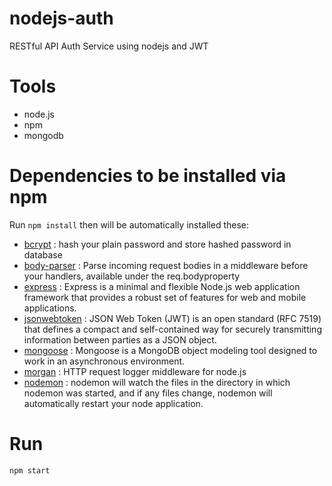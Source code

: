 # nodejs-auth
RESTful API Auth Service using nodejs and JWT

# Tools
- node.js
- npm
- mongodb

# Dependencies to be installed via npm
Run `npm install` then will be automatically installed these:
- [bcrypt](https://www.npmjs.com/package/bcrypt) : hash your plain password and store hashed password in database
- [body-parser](https://www.npmjs.com/package/body-parser) : Parse incoming request bodies in a middleware before your handlers, available under the req.bodyproperty
- [express](https://expressjs.com/) : Express is a minimal and flexible Node.js web application framework that provides a robust set of features for web and mobile applications.
- [jsonwebtoken](https://www.npmjs.com/package/jsonwebtoken) : JSON Web Token (JWT) is an open standard (RFC 7519) that defines a compact and self-contained way for securely transmitting information between parties as a JSON object.
- [mongoose](https://github.com/Automattic/mongoose) : Mongoose is a MongoDB object modeling tool designed to work in an asynchronous environment.
- [morgan](https://github.com/expressjs/morgan) : HTTP request logger middleware for node.js
- [nodemon](https://github.com/remy/nodemon) : nodemon will watch the files in the directory in which nodemon was started, and if any files change, nodemon will automatically restart your node application.

# Run
`npm start`
